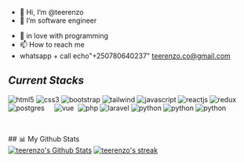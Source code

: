- 👋 Hi, I’m @teerenzo
- 👀 I’m software engineer 
<!-- - 🌱 I’m currently using Flutter + Django  -->
- 💞️ in love with programming
- 📫 How to reach me 
- whatsapp + call echo"+250780640237"
  teerenzo.co@gmail.com

<!---
teerenzo/teerenzo is a ✨ special ✨ repository because its `README.md` (this file) appears on your GitHub profile.
You can click the Preview link to take a look at your changes.
--->
<!----------------------------------- Tech Stack Section ------------------------------------>

<h2><i>Current Stacks</i></h2>

<p>
    <img src="https://img.shields.io/badge/HTML5-E34F26?style=for-the-badge&logo=html5&logoColor=white" alt="html5" />
    <img src="https://img.shields.io/badge/CSS3-1572B6?style=for-the-badge&logo=css3&logoColor=white" alt="css3" />
    <img src="https://img.shields.io/badge/Bootstrap-563D7C?style=for-the-badge&logo=bootstrap&logoColor=white" alt="bootstrap" />
    <img src="https://img.shields.io/badge/Tailwind_CSS-38B2AC?style=for-the-badge&logo=tailwind-css&logoColor=white" alt="tailwind" />
    <img src="https://img.shields.io/badge/JavaScript-323330?style=for-the-badge&logo=javascript&logoColor=F7DF1E" alt="javascript" />
    <img src="https://img.shields.io/badge/React-20232A?style=for-the-badge&logo=react&logoColor=61DAFB" alt="reactjs" />
    <img src="https://img.shields.io/badge/Redux-593D88?style=for-the-badge&logo=redux&logoColor=white" alt="redux" />
    <img src="https://img.shields.io/badge/postgres-%23316192.svg?style=for-the-badge&logo=postgresql&logoColor=white" alt="postgres" />
    <img src="https://img.shields.io/badge/flutter-%38B2AC.svg?style=for-the-badge&logo=flutter&logoColor=white" alt=""Flutter />
    <img src="https://img.shields.io/badge/dart-%20232A.svg?style=for-the-badge&logo=dart&logoColor=white" alt=""Flutter />
	   <img src="https://img.shields.io/badge/java-%20232A.svg?style=for-the-badge&logo=java&logoColor=white" alt=""Flutter />
	  <img src="https://img.shields.io/badge/mongodb-%20232A.svg?style=for-the-badge&logo=mongodb&logoColor=white" alt=""Flutter />
    <img src="https://img.shields.io/badge/vuejs-%23CC342D.svg?style=for-the-badge&logo=vue&logoColor=white" alt="vue" />
    <img src="https://img.shields.io/badge/-jest-%23C21325?style=for-the-badge&logo=jest&logoColor=white" alt="" />
    <img src="https://img.shields.io/badge/php-%23C21325?style=for-the-badge&logo=php&logoColor=white" alt="php" />
    <img src="https://img.shields.io/badge/laravel-%23C21325?style=for-the-badge&logo=laravel&logoColor=white" alt="laravel" />
    <img src="https://img.shields.io/badge/python-%23C21325?style=for-the-badge&logo=python&logoColor=white" alt="python" />
    <img src="https://img.shields.io/badge/django-%23C21325?style=for-the-badge&logo=django&logoColor=white" alt="python" />
    <img src="https://img.shields.io/badge/nodejs-%23C21325?style=for-the-badge&logo=nodejs&logoColor=white" alt="python" />
														     
</p>
<br>

 <p align="center">

</p> 
## 📊 My Github Stats

  <br/>
    <a href="https://github.com/teerenzo/github-readme-stats"><img alt="teerenzo's Github Stats" src="https://github-readme-stats.vercel.app/api?username=teerenzo&show_icons=true&count_private=true&theme=react&hide_border=true&bg_color=0D1117" /></a>
        <a href="https://github.com/teerenzo/github-readme-streak-stats">
        <img title="🔥 Get streak stats for your profile at git.io/streak-stats" alt="teerenzo's streak" src="https://github-readme-streak-stats.herokuapp.com/?user=teerenzo&theme=black-ice&hide_border=true&stroke=0000&background=060A0CD0"/>
    </a>
 <!--- <a href="https://github.com/teerenzo/github-readme-stats"><img alt="teerenzo's Top Languages" src="https://github-readme-stats.vercel.app/api/top-langs/?username=teerenzo&langs_count=8&count_private=true&layout=compact&theme=react&hide_border=true&bg_color=0D1117" /></a> --->
 
  <br/>
<div align="center">
	<br>
	<br>
	<br>
<!-- 	<img src="https://raw.githubusercontent.com/knowbee/hosting/master/assets/intore.gif" width="auto" height="100"> -->
	<br>
	<br>
	<br>
</div>
